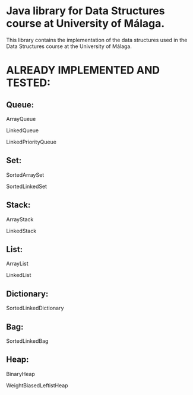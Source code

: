 # Java library for Data Structures course at University of Málaga. #

This library contains the implementation of the data structures used in the Data Structures course at the University of Málaga.

# ALREADY IMPLEMENTED AND TESTED:
## Queue:
ArrayQueue

LinkedQueue

LinkedPriorityQueue
## Set:
SortedArraySet

SortedLinkedSet
## Stack:
ArrayStack

LinkedStack
## List:
ArrayList

LinkedList
## Dictionary:
SortedLinkedDictionary
## Bag:
SortedLinkedBag
## Heap:
BinaryHeap

WeightBiasedLeftistHeap
